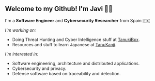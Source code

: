 ## Welcome to my Github! I'm Javi 👋🏻

I'm a **Software Engineer** and **Cybersecurity Researcher** from Spain 🇪🇸

_I'm working on:_

* Doing Threat Hunting and Cyber Intelligence stuff at [TanukiBox](https://github.com/tanukibox).
* Resources and stuff to learn Japanese at [TanuKanji](https://github.com/tanukanji).

_I'm interested in:_

* Software engineering, architecture and distributed applications.
* Cybersecurity and privacy.
* Defense software based on traceability and detection.
